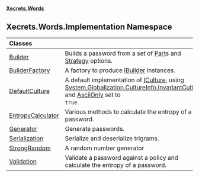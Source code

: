 #### [Xecrets.Words](index.md 'index')

## Xecrets.Words.Implementation Namespace

| Classes | |
| :--- | :--- |
| [Builder](Xecrets.Words.Implementation.Builder.md 'Xecrets.Words.Implementation.Builder') | Builds a password from a set of [Part](Xecrets.Words.Model.Part.md 'Xecrets.Words.Model.Part')s and [Strategy](Xecrets.Words.Model.md#Xecrets.Words.Model.Strategy 'Xecrets.Words.Model.Strategy') options. |
| [BuilderFactory](Xecrets.Words.Implementation.BuilderFactory.md 'Xecrets.Words.Implementation.BuilderFactory') | A factory to produce [IBuilder](Xecrets.Words.Abstractions.md#Xecrets.Words.Abstractions.IBuilder 'Xecrets.Words.Abstractions.IBuilder') instances. |
| [DefaultCulture](Xecrets.Words.Implementation.DefaultCulture.md 'Xecrets.Words.Implementation.DefaultCulture') | A default implementation of [ICulture](Xecrets.Words.Abstractions.md#Xecrets.Words.Abstractions.ICulture 'Xecrets.Words.Abstractions.ICulture'), using [System.Globalization.CultureInfo.InvariantCulture](https://docs.microsoft.com/en-us/dotnet/api/System.Globalization.CultureInfo.InvariantCulture 'System.Globalization.CultureInfo.InvariantCulture') and [AsciiOnly](Xecrets.Words.Implementation.DefaultCulture.md#Xecrets.Words.Implementation.DefaultCulture.AsciiOnly 'Xecrets.Words.Implementation.DefaultCulture.AsciiOnly') set to<br/>`true`. |
| [EntropyCalculator](Xecrets.Words.Implementation.EntropyCalculator.md 'Xecrets.Words.Implementation.EntropyCalculator') | Various methods to calculate the entropy of a password. |
| [Generator](Xecrets.Words.Implementation.Generator.md 'Xecrets.Words.Implementation.Generator') | Generate passwords. |
| [Serialization](Xecrets.Words.Implementation.Serialization.md 'Xecrets.Words.Implementation.Serialization') | Serialize and deserialize trigrams. |
| [StrongRandom](Xecrets.Words.Implementation.StrongRandom.md 'Xecrets.Words.Implementation.StrongRandom') | A random number generator |
| [Validation](Xecrets.Words.Implementation.Validation.md 'Xecrets.Words.Implementation.Validation') | Validate a password against a policy and calculate the entropy of a password. |
